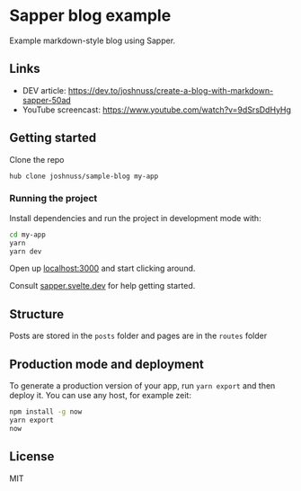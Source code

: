 # Sapper blog example

Example markdown-style blog using Sapper.

## Links

- DEV article: https://dev.to/joshnuss/create-a-blog-with-markdown-sapper-50ad
- YouTube screencast: https://www.youtube.com/watch?v=9dSrsDdHyHg

## Getting started

Clone the repo

```
hub clone joshnuss/sample-blog my-app
```

### Running the project

Install dependencies and run the project in development mode with:

```bash
cd my-app
yarn
yarn dev
```

Open up [localhost:3000](http://localhost:3000) and start clicking around.

Consult [sapper.svelte.dev](https://sapper.svelte.dev) for help getting started.


## Structure

Posts are stored in the `posts` folder and pages are in the `routes` folder


## Production mode and deployment

To generate a production version of your app, run `yarn export` and then deploy it. You can use any host, for example zeit: 

```bash
npm install -g now
yarn export
now
```

## License

MIT
